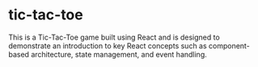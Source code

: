 # tic-tac-toe
This is a Tic-Tac-Toe game built using React and is designed to demonstrate an introduction to key React concepts such as component-based architecture, state management, and event handling.
